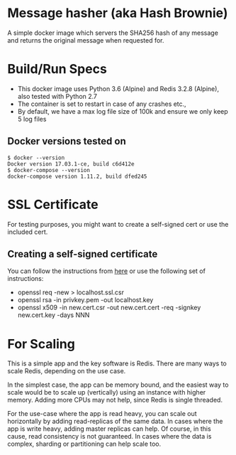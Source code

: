 Message hasher (aka Hash Brownie)
=================================

A simple docker image which servers the SHA256 hash of any message and returns the original message when requested for.

# Build/Run Specs

* This docker image uses Python 3.6 (Alpine) and Redis 3.2.8 (Alpine), also tested with Python 2.7
* The container is set to restart in case of any crashes etc.,
* By default, we have a max log file size of 100k and ensure we only keep 5 log files

## Docker versions tested on
```
$ docker --version
Docker version 17.03.1-ce, build c6d412e
$ docker-compose --version
docker-compose version 1.11.2, build dfed245
```

# SSL Certificate

For testing purposes, you might want to create a self-signed cert or use the included cert.

## Creating a self-signed certificate
You can follow the instructions from 
[here](https://www.linux.com/learn/creating-self-signed-ssl-certificates-apache-linux
"Self-Signed Certificates") or use the following set of instructions:

* openssl req -new > localhost.ssl.csr
* openssl rsa -in privkey.pem -out localhost.key
* openssl x509 -in new.cert.csr -out new.cert.cert -req -signkey new.cert.key -days NNN

# For Scaling
This is a simple app and the key software is Redis. There are many ways to scale Redis, depending on the use case.

In the simplest case, the app can be memory bound, and the easiest way to scale would be to scale up (vertically) using an instance with higher memory. Adding more CPUs may not help, since Redis is single threaded. 

For the use-case where the app is read heavy, you can scale out horizontally by adding read-replicas of the same data.
In cases where the app is write heavy, adding master replicas can help. Of course, in this cause, read consistency is not guaranteed.
In cases where the data is complex, sharding or partitioning can help scale too.

